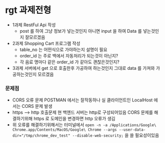# rgt 과제전형

- 1과제 RestFul Api 작성
  -  post 를 하여 그냥 정보가 넣는것인지 아니면 input 을 하여 Data 를 넣는것인지 잘모르겠음
- 2과제 Shopping Cart 프로그램 작성
  -  table_no 는 어떤식으로 가야하는지 설명이 필요
  -  order_id 는 주로 백에서 자동처리가 되는것이 아닌지?
  -  각 음료 명마다 같은 order_id 가 같아도 괜찮은것인지?
- 3과제 서버에서 get 으로 호출한후 가공하여 하는것인지 그대로 data 를 가져와 가공하는것인지 모르겠음


### 문제점
- CORS 오류 문제 POSTMAN 에서는 잘작동하나 실 클라이언트인 LocalHost 에서는 CORS 문제 발생
- https --> http 호출문제 현 백엔드 서버는 http로 구성되어있음 CORS 문제를 해결하기위해 https 로 도메인을 변경하면 http 오류가 생김
- 위 오류를 해결하기위해서는 터미널에서 ```open -n -a /Applications/Google\ Chrome.app/Contents/MacOS/Google\ Chrome --args --user-data-dir="/tmp/chrome_dev_test" --disable-web-security;``` 을 쓸 필요성이있음
